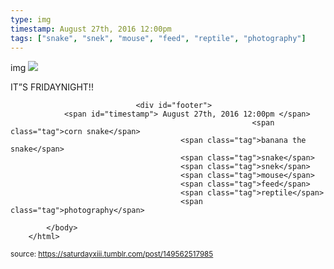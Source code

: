 ```yaml
---
type: img
timestamp: August 27th, 2016 12:00pm
tags: ["snake", "snek", "mouse", "feed", "reptile", "photography"]
---
```

img
<img src="https://saturdayxiii.github.io/media/149562517985.gif"/>
                                                                                          
IT”S FRIDAYNIGHT!!
 
                                    
                
                
                
                
                                <div id="footer">
                <span id="timestamp"> August 27th, 2016 12:00pm </span>
                                                          <span class="tag">corn snake</span>
                                          <span class="tag">banana the snake</span>
                                          <span class="tag">snake</span>
                                          <span class="tag">snek</span>
                                          <span class="tag">mouse</span>
                                          <span class="tag">feed</span>
                                          <span class="tag">reptile</span>
                                          <span class="tag">photography</span>
                                                    
            </body>
        </html>

        
<small>source: https://saturdayxiii.tumblr.com/post/149562517985</small>